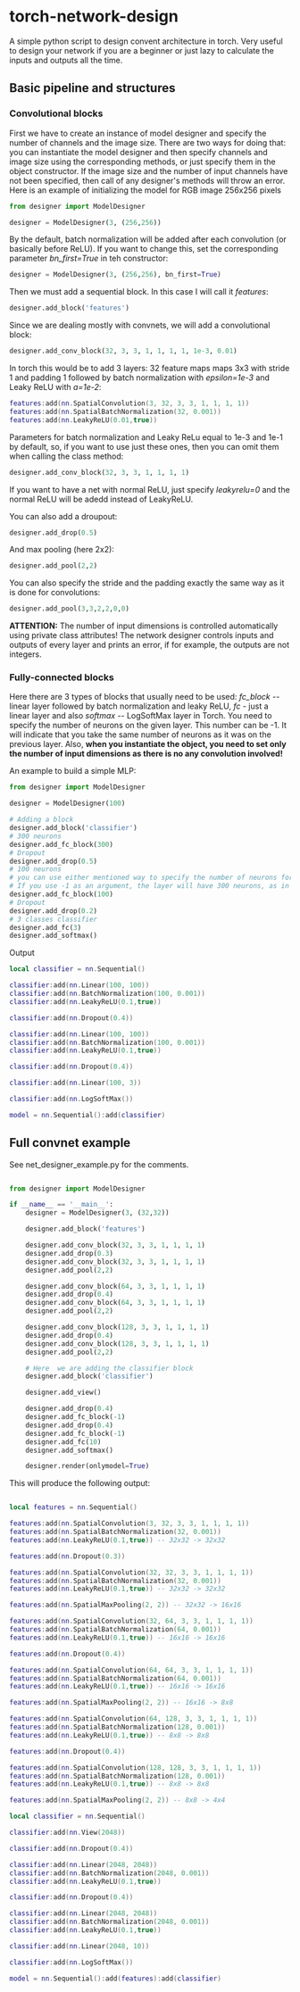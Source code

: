 # torch-network-design
A simple python script to design convent architecture in torch. Very useful to design your network if you are a beginner or just lazy to calculate the inputs and outputs all the time.
## Basic pipeline and structures
### Convolutional blocks
First we have to create an instance of model designer and specify the number of channels and the image size. There are two ways for doing that: you can instantiate the model designer and then specify channels and image size using the corresponding methods, or just specify them in the object constructor. If the image size and the number of input channels have not been specified, then call of any designer's methods will throw an error. Here is an example of initializing the model for RGB image  256x256 pixels
```python
from designer import ModelDesigner

designer = ModelDesigner(3, (256,256))

```
By the default, batch normalization will be added after each convolution (or basically before ReLU). If you want to change this, set the corresponding parameter *bn_first=True* in teh constructor:
```python
designer = ModelDesigner(3, (256,256), bn_first=True)
```

Then we must add a sequential block. In this case I will call it *features*:

```python
designer.add_block('features')
```

Since we are dealing mostly with convnets, we will add a convolutional block:
```python
designer.add_conv_block(32, 3, 3, 1, 1, 1, 1, 1e-3, 0.01)
```

In torch this would be to add 3 layers: 32 feature maps maps 3x3 with stride 1 and padding 1 followed by batch normalization with *epsilon=1e-3* and Leaky ReLU with *a=1e-2*:

```lua
features:add(nn.SpatialConvolution(3, 32, 3, 3, 1, 1, 1, 1))
features:add(nn.SpatialBatchNormalization(32, 0.001))
features:add(nn.LeakyReLU(0.01,true))
```
Parameters for batch normalization and Leaky ReLu equal to 1e-3 and 1e-1 by default, so, if you want to use just these ones, then you can omit them when calling the class method:

```python
designer.add_conv_block(32, 3, 3, 1, 1, 1, 1)
```
If you want to have a net with normal ReLU, just specify *leakyrelu=0* and the normal ReLU will be adedd instead of LeakyReLU.

You can also add a droupout:

```python
designer.add_drop(0.5)
```

And max pooling (here 2x2):
```python
designer.add_pool(2,2)
```
You can also specify the stride and the padding exactly the same way as it is done for convolutions:
```python
designer.add_pool(3,3,2,2,0,0)

```


**ATTENTION:** The number of input dimensions is controlled automatically using private class attributes! The network designer controls inputs and outputs of every layer and prints an error, if for example, the outputs are not integers.

### Fully-connected blocks
Here there are 3 types of blocks that usually need to be used: *fc_block* -- linear layer followed by batch normalization and leaky ReLU, *fc* - just a linear layer and also *softmax* -- LogSoftMax layer in Torch. You need to specify the number of neurons on the given layer. This number can be -1. It will indicate that you take the same number of neurons as it was on the previous layer. Also, **when you instantiate the object, you need to set only the number of input dimensions as there is no any convolution involved!**

An example to build a simple MLP:

```python
from designer import ModelDesigner

designer = ModelDesigner(100)

# Adding a block
designer.add_block('classifier')
# 300 neurons
designer.add_fc_block(300)
# Dropout
designer.add_drop(0.5)
# 100 neurons
# you can use either mentioned way to specify the number of neurons for this block.
# If you use -1 as an argument, the layer will have 300 neurons, as in the previous layer.
designer.add_fc_block(100)
# Dropout
designer.add_drop(0.2)
# 3 classes classifier
designer.add_fc(3)
designer.add_softmax()
```

Output
```lua
local classifier = nn.Sequential()

classifier:add(nn.Linear(100, 100))
classifier:add(nn.BatchNormalization(100, 0.001))
classifier:add(nn.LeakyReLU(0.1,true))

classifier:add(nn.Dropout(0.4))

classifier:add(nn.Linear(100, 100))
classifier:add(nn.BatchNormalization(100, 0.001))
classifier:add(nn.LeakyReLU(0.1,true))

classifier:add(nn.Dropout(0.4))

classifier:add(nn.Linear(100, 3))

classifier:add(nn.LogSoftMax())

model = nn.Sequential():add(classifier)
```

## Full convnet example
See net_designer_example.py for the comments.
```python

from designer import ModelDesigner

if __name__ == '__main__':
    designer = ModelDesigner(3, (32,32))

    designer.add_block('features')

    designer.add_conv_block(32, 3, 3, 1, 1, 1, 1)
    designer.add_drop(0.3)
    designer.add_conv_block(32, 3, 3, 1, 1, 1, 1)
    designer.add_pool(2,2)

    designer.add_conv_block(64, 3, 3, 1, 1, 1, 1)
    designer.add_drop(0.4)
    designer.add_conv_block(64, 3, 3, 1, 1, 1, 1)
    designer.add_pool(2,2)

    designer.add_conv_block(128, 3, 3, 1, 1, 1, 1)
    designer.add_drop(0.4)
    designer.add_conv_block(128, 3, 3, 1, 1, 1, 1)
    designer.add_pool(2,2)

    # Here  we are adding the classifier block
    designer.add_block('classifier')

    designer.add_view()

    designer.add_drop(0.4)
    designer.add_fc_block(-1)
    designer.add_drop(0.4)
    designer.add_fc_block(-1)
    designer.add_fc(10)
    designer.add_softmax()

    designer.render(onlymodel=True)

```

This will produce the following output:

```lua

local features = nn.Sequential()

features:add(nn.SpatialConvolution(3, 32, 3, 3, 1, 1, 1, 1))
features:add(nn.SpatialBatchNormalization(32, 0.001))
features:add(nn.LeakyReLU(0.1,true)) -- 32x32 -> 32x32

features:add(nn.Dropout(0.3))

features:add(nn.SpatialConvolution(32, 32, 3, 3, 1, 1, 1, 1))
features:add(nn.SpatialBatchNormalization(32, 0.001))
features:add(nn.LeakyReLU(0.1,true)) -- 32x32 -> 32x32

features:add(nn.SpatialMaxPooling(2, 2)) -- 32x32 -> 16x16

features:add(nn.SpatialConvolution(32, 64, 3, 3, 1, 1, 1, 1))
features:add(nn.SpatialBatchNormalization(64, 0.001))
features:add(nn.LeakyReLU(0.1,true)) -- 16x16 -> 16x16

features:add(nn.Dropout(0.4))

features:add(nn.SpatialConvolution(64, 64, 3, 3, 1, 1, 1, 1))
features:add(nn.SpatialBatchNormalization(64, 0.001))
features:add(nn.LeakyReLU(0.1,true)) -- 16x16 -> 16x16

features:add(nn.SpatialMaxPooling(2, 2)) -- 16x16 -> 8x8

features:add(nn.SpatialConvolution(64, 128, 3, 3, 1, 1, 1, 1))
features:add(nn.SpatialBatchNormalization(128, 0.001))
features:add(nn.LeakyReLU(0.1,true)) -- 8x8 -> 8x8

features:add(nn.Dropout(0.4))

features:add(nn.SpatialConvolution(128, 128, 3, 3, 1, 1, 1, 1))
features:add(nn.SpatialBatchNormalization(128, 0.001))
features:add(nn.LeakyReLU(0.1,true)) -- 8x8 -> 8x8

features:add(nn.SpatialMaxPooling(2, 2)) -- 8x8 -> 4x4

local classifier = nn.Sequential()

classifier:add(nn.View(2048))

classifier:add(nn.Dropout(0.4))

classifier:add(nn.Linear(2048, 2048))
classifier:add(nn.BatchNormalization(2048, 0.001))
classifier:add(nn.LeakyReLU(0.1,true))

classifier:add(nn.Dropout(0.4))

classifier:add(nn.Linear(2048, 2048))
classifier:add(nn.BatchNormalization(2048, 0.001))
classifier:add(nn.LeakyReLU(0.1,true))

classifier:add(nn.Linear(2048, 10))

classifier:add(nn.LogSoftMax())

model = nn.Sequential():add(features):add(classifier)

```
